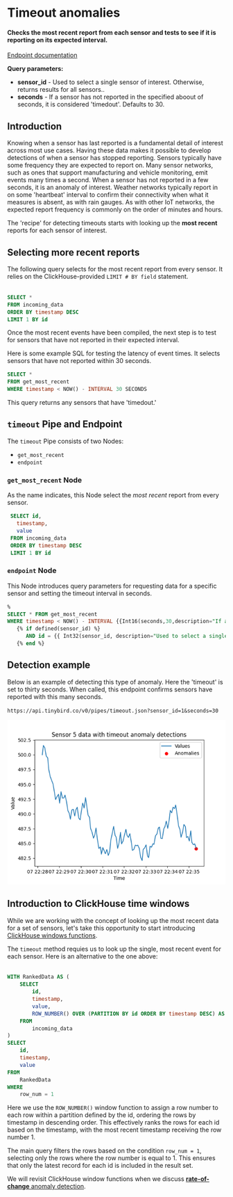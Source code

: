 # Timeout anomalies

#### Checks the most recent report from each sensor and tests to see if it is reporting on its expected interval.

[Endpoint documentation](https://api.tinybird.co/endpoint/t_f803a2aa360f486cb885333eaf93b016?token=p.eyJ1IjogIjJjOGIyYzQ2LTU4NzYtNGU5Mi1iNGJkLWMwNTliZDFhNzUwZSIsICJpZCI6ICJiZjYwZTgyZi1iNWFjLTRjMzgtODJkZS1iYzhjMmNiNTY4YWUiLCAiaG9zdCI6ICJldV9zaGFyZWQifQ.rXUC9lNg6Q4QKcbHL_OS73scKSuGzG6uCXG9qwBq8_s)

**Query parameters:**

* **sensor_id** - Used to select a single sensor of interest. Otherwise, returns results for all sensors.. 
* **seconds** - If a sensor has not reported in the specified aboout of seconds, it is considered 'timedout'. Defaults to 30.

## Introduction

Knowing when a sensor has last reported is a fundamental detail of interest across most use cases. Having these data makes it possible to develop detections of when a sensor has stopped reporting. Sensors typically have some frequency they are expected to report on. Many sensor networks, such as ones that support manufacturing and vehicle monitoring, emit events many times a second. When a sensor has not reported in a few seconds, it is an anomaly of interest. Weather networks typically report in on some 'heartbeat' interval to confirm their connectivity when what it measures is absent, as with rain gauges. As with other IoT networks, the expected report frequency is commonly on the order of minutes and hours. 

The 'recipe' for detecting timeouts starts with looking up the **most recent** reports for each sensor of interest. 

## Selecting more recent reports

The following query selects for the most recent report from every sensor. It relies on the ClickHouse-provided `LIMIT # BY field` statement. 

```sql

SELECT * 
FROM incoming_data
ORDER BY timestamp DESC
LIMIT 1 BY id

```

Once the most recent events have been compiled, the next step is to test for sensors that have not reported in their expected interval. 

Here is some example SQL for testing the latency of event times. It selects sensors that have not reported within 30 seconds. 

```sql
SELECT * 
FROM get_most_recent
WHERE timestamp < NOW() - INTERVAL 30 SECONDS
```

This query returns any sensors that have 'timedout.' 

## `timeout` Pipe and Endpoint

The `timeout` Pipe consists of two Nodes:
  * `get_most_recent` 
  * `endpoint` 

### `get_most_recent` Node

As the name indicates, this Node select the *most recent* report from every sensor. 

```sql
 SELECT id, 
   timestamp, 
   value
 FROM incoming_data
 ORDER BY timestamp DESC 
 LIMIT 1 BY id
```

### `endpoint` Node

This Node introduces query parameters for requesting data for a specific sensor and setting the timeout interval in seconds. 

```sql
%
SELECT * FROM get_most_recent
WHERE timestamp < NOW() - INTERVAL {{Int16(seconds,30,description="If a sensor has not reported in the specified aboout of seconds, it is considered 'timedout'.")}} SECONDS
   {% if defined(sensor_id) %}               
      AND id = {{ Int32(sensor_id, description="Used to select a single sensor of interest. Optional.")}} 
   {% end %}  
```


## Detection example

Below is an example of detecting this type of anomaly. Here the 'timeout' is set to thirty seconds. When called, this endpoint confirms sensors have reported with this many seconds. 

`https://api.tinybird.co/v0/pipes/timeout.json?sensor_id=1&seconds=30`

![Timeout anomaly detected](../charts/sensor_5_anomaly_timeout.png)




## Introduction to ClickHouse time windows 

While we are working with the concept of looking up the most recent data for a set of sensors, let's take this opportunity to start introducing [ClickHouse windows functions](https://clickhouse.com/docs/en/sql-reference/window-functions). 

The `timeout` method requies us to look up the single, most recent event for each sensor. Here is an alternative to the one above:

```sql

WITH RankedData AS (
    SELECT
        id,
        timestamp,
        value,
        ROW_NUMBER() OVER (PARTITION BY id ORDER BY timestamp DESC) AS row_num
    FROM
        incoming_data
)
SELECT
    id,
    timestamp,
    value
FROM
    RankedData
WHERE
    row_num = 1

```

Here we use the `ROW_NUMBER()` window function to assign a row number to each row within a partition defined by the id, ordering the rows by timestamp in descending order. This effectively ranks the rows for each id based on the timestamp, with the most recent timestamp receiving the row number 1.

The main query filters the rows based on the condition `row_num = 1`, selecting only the rows where the row number is equal to 1. This ensures that only the latest record for each id is included in the result set.

We will revisit ClickHouse window functions when we discuss  [**rate-of-change** anomaly detection](rate-of-change.md). 



